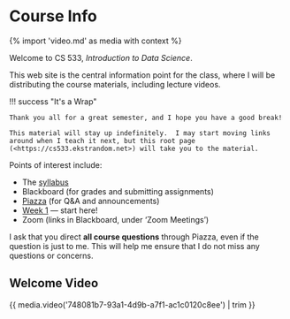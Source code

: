 # Course Info
{% import 'video.md' as media with context %}

Welcome to CS 533, *Introduction to Data Science*.

This web site is the central information point for the class, where I will be distributing the course materials, including lecture videos.

!!! success "It's a Wrap"

    Thank you all for a great semester, and I hope you have a good break!

    This material will stay up indefinitely.  I may start moving links around when I teach it next, but this root page (<https://cs533.ekstrandom.net>) will take you to the material.

Points of interest include:

*  The [syllabus](syllabus)
*  Blackboard (for grades and submitting assignments)
*  [Piazza](https://piazza.com/class/kdyydav62no4a5) (for Q&A and announcements)
*  [Week 1](content/week1) — start here!
*  Zoom (links in Blackboard, under ‘Zoom Meetings’)

I ask that you direct **all course questions** through Piazza, even if the question is just to me.
This will help me ensure that I do not miss any questions or concerns.

## Welcome Video

{{ media.video('748081b7-93a1-4d9b-a7f1-ac1c0120c8ee') | trim }}
